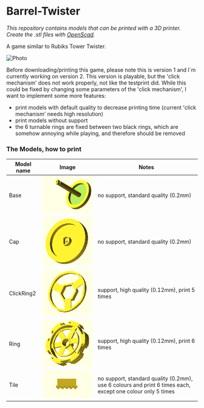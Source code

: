 # Barrel-Twister

*This repository contains models that can be printed with a 3D printer. Create the .stl files with [OpenScad](https://openscad.org/).*

A game similar to Rubiks Tower Twister.

![Photo](P:\GitHub\OpenScad\Barrel-Twister\images\Photo.jpg)

Before downloading/printing this game, please note this is version 1 and I´m currently working on version 2. This version is playable, but the 'click mechanism' does not work properly, not like the testprint did. While this could be fixed by changing some parameters of the 'click mechanism', I want to implement some more features:

- print models with default quality to decrease printing time (current 'click mechanism' needs high resolution)
- print models without support
- the 6 turnable rings are fixed between two black rings, which are somehow annoying while playing, and therefore should be removed



### The Models, how to print

| Model name | Image                                                        | Notes                                                        |
| ---------- | ------------------------------------------------------------ | ------------------------------------------------------------ |
| Base       | ![Base](https://github.com/Moon70/Barrel-Twister/blob/main/images/Base.gif?raw=true)   | no support, standard quality (0.2mm)                         |
| Cap        | ![Cap](https://github.com/Moon70/Barrel-Twister/blob/main/images/Cap.gif)     | no support, standard quality (0.2mm)                         |
| ClickRing2 | ![ClickRing2](https://github.com/Moon70/Barrel-Twister/blob/main/images/ClickRing2.gif) | support, high quality (0.12mm), print 5 times                |
| Ring       | ![Ring](https://github.com/Moon70/Barrel-Twister/blob/main/images/Ring.gif)   | support, high quality (0.12mm), print 6 times                |
| Tile       | ![Tile](https://github.com/Moon70/Barrel-Twister/blob/main/images/Tile.gif)   | no support, standard quality (0.2mm), use 6 colours and print 6 times each, except one colour only 5 times |



